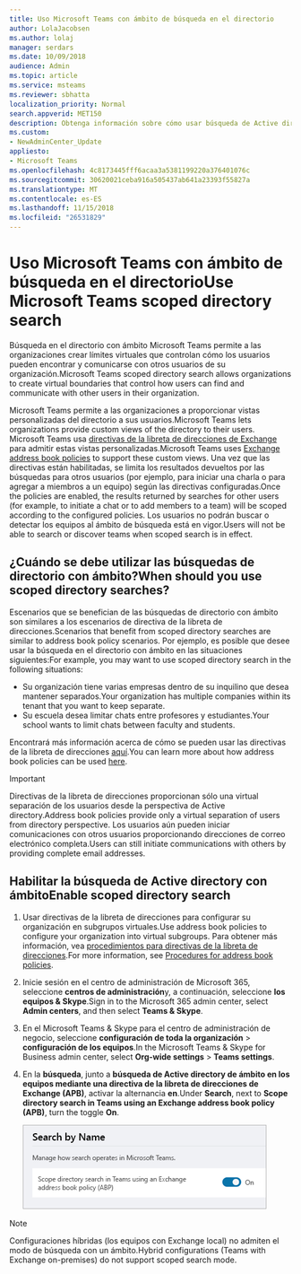 ```yaml
---
title: Uso Microsoft Teams con ámbito de búsqueda en el directorio
author: LolaJacobsen
ms.author: lolaj
manager: serdars
ms.date: 10/09/2018
audience: Admin
ms.topic: article
ms.service: msteams
ms.reviewer: sbhatta
localization_priority: Normal
search.appverid: MET150
description: Obtenga información sobre cómo usar búsqueda de Active directory con ámbito de Microsoft Teams para proporcionar vistas personalizadas del directorio.
ms.custom:
- NewAdminCenter_Update
appliesto:
- Microsoft Teams
ms.openlocfilehash: 4c8173445fff6acaa3a5381199220a376401076c
ms.sourcegitcommit: 30620021ceba916a505437ab641a23393f55827a
ms.translationtype: MT
ms.contentlocale: es-ES
ms.lasthandoff: 11/15/2018
ms.locfileid: "26531829"
---
```

# <a name="use-microsoft-teams-scoped-directory-search"></a><span data-ttu-id="12b8b-103">Uso Microsoft Teams con ámbito de búsqueda en el directorio</span><span class="sxs-lookup"><span data-stu-id="12b8b-103">Use Microsoft Teams scoped directory search</span></span>

<span data-ttu-id="12b8b-104">Búsqueda en el directorio con ámbito Microsoft Teams permite a las organizaciones crear límites virtuales que controlan cómo los usuarios pueden encontrar y comunicarse con otros usuarios de su organización.</span><span class="sxs-lookup"><span data-stu-id="12b8b-104">Microsoft Teams scoped directory search allows organizations to create virtual boundaries that control how users can find and communicate with other users in their organization.</span></span> 

<span data-ttu-id="12b8b-105">Microsoft Teams permite a las organizaciones a proporcionar vistas personalizadas del directorio a sus usuarios.</span><span class="sxs-lookup"><span data-stu-id="12b8b-105">Microsoft Teams lets organizations provide custom views of the directory to their users.</span></span> <span data-ttu-id="12b8b-106">Microsoft Teams usa [directivas de la libreta de direcciones de Exchange](https://docs.microsoft.com/Exchange/email-addresses-and-address-books/address-book-policies/address-book-policies?view=exchserver-2019) para admitir estas vistas personalizadas.</span><span class="sxs-lookup"><span data-stu-id="12b8b-106">Microsoft Teams uses [Exchange address book policies](https://docs.microsoft.com/Exchange/email-addresses-and-address-books/address-book-policies/address-book-policies?view=exchserver-2019) to support these custom views.</span></span> <span data-ttu-id="12b8b-107">Una vez que las directivas están habilitadas, se limita los resultados devueltos por las búsquedas para otros usuarios (por ejemplo, para iniciar una charla o para agregar a miembros a un equipo) según las directivas configuradas.</span><span class="sxs-lookup"><span data-stu-id="12b8b-107">Once the policies are enabled, the results returned by searches for other users (for example, to initiate a chat or to add members to a team) will be scoped according to the configured policies.</span></span> <span data-ttu-id="12b8b-108">Los usuarios no podrán buscar o detectar los equipos al ámbito de búsqueda está en vigor.</span><span class="sxs-lookup"><span data-stu-id="12b8b-108">Users will not be able to search or discover teams when scoped search is in effect.</span></span> 

## <a name="when-should-you-use-scoped-directory-searches"></a><span data-ttu-id="12b8b-109">¿Cuándo se debe utilizar las búsquedas de directorio con ámbito?</span><span class="sxs-lookup"><span data-stu-id="12b8b-109">When should you use scoped directory searches?</span></span>

<span data-ttu-id="12b8b-110">Escenarios que se benefician de las búsquedas de directorio con ámbito son similares a los escenarios de directiva de la libreta de direcciones.</span><span class="sxs-lookup"><span data-stu-id="12b8b-110">Scenarios that benefit from scoped directory searches are similar to address book policy scenarios.</span></span> <span data-ttu-id="12b8b-111">Por ejemplo, es posible que desee usar la búsqueda en el directorio con ámbito en las situaciones siguientes:</span><span class="sxs-lookup"><span data-stu-id="12b8b-111">For example, you may want to use scoped directory search in the following situations:</span></span>

- <span data-ttu-id="12b8b-112">Su organización tiene varias empresas dentro de su inquilino que desea mantener separados.</span><span class="sxs-lookup"><span data-stu-id="12b8b-112">Your organization has multiple companies within its tenant that you want to keep separate.</span></span> 
- <span data-ttu-id="12b8b-113">Su escuela desea limitar chats entre profesores y estudiantes.</span><span class="sxs-lookup"><span data-stu-id="12b8b-113">Your school wants to limit chats between faculty and students.</span></span> 
 
<span data-ttu-id="12b8b-114">Encontrará más información acerca de cómo se pueden usar las directivas de la libreta de direcciones [aquí](https://docs.microsoft.com/Exchange/email-addresses-and-address-books/address-book-policies/abp-scenarios?view=exchserver-2019).</span><span class="sxs-lookup"><span data-stu-id="12b8b-114">You can learn more about how address book policies can be used [here](https://docs.microsoft.com/Exchange/email-addresses-and-address-books/address-book-policies/abp-scenarios?view=exchserver-2019).</span></span>

> [!IMPORTANT]
> <span data-ttu-id="12b8b-115">Directivas de la libreta de direcciones proporcionan sólo una virtual separación de los usuarios desde la perspectiva de Active directory.</span><span class="sxs-lookup"><span data-stu-id="12b8b-115">Address book policies provide only a virtual separation of users from directory perspective.</span></span> <span data-ttu-id="12b8b-116">Los usuarios aún pueden iniciar comunicaciones con otros usuarios proporcionando direcciones de correo electrónico completa.</span><span class="sxs-lookup"><span data-stu-id="12b8b-116">Users can still initiate communications with others by providing complete email addresses.</span></span> 

## <a name="enable-scoped-directory-search"></a><span data-ttu-id="12b8b-117">Habilitar la búsqueda de Active directory con ámbito</span><span class="sxs-lookup"><span data-stu-id="12b8b-117">Enable scoped directory search</span></span>

1.  <span data-ttu-id="12b8b-118">Usar directivas de la libreta de direcciones para configurar su organización en subgrupos virtuales.</span><span class="sxs-lookup"><span data-stu-id="12b8b-118">Use address book policies to configure your organization into virtual subgroups.</span></span> <span data-ttu-id="12b8b-119">Para obtener más información, vea [procedimientos para directivas de la libreta de direcciones](https://docs.microsoft.com/Exchange/email-addresses-and-address-books/address-book-policies/abp-procedures?view=exchserver-2019).</span><span class="sxs-lookup"><span data-stu-id="12b8b-119">For more information, see [Procedures for address book policies](https://docs.microsoft.com/Exchange/email-addresses-and-address-books/address-book-policies/abp-procedures?view=exchserver-2019).</span></span>

2.  <span data-ttu-id="12b8b-120">Inicie sesión en el centro de administración de Microsoft 365, seleccione **centros de administración**y, a continuación, seleccione **los equipos & Skype**.</span><span class="sxs-lookup"><span data-stu-id="12b8b-120">Sign in to the Microsoft 365 admin center, select **Admin centers**, and then select **Teams & Skype**.</span></span>
 
3.  <span data-ttu-id="12b8b-121">En el Microsoft Teams & Skype para el centro de administración de negocio, seleccione **configuración de toda la organización** > **configuración de los equipos**.</span><span class="sxs-lookup"><span data-stu-id="12b8b-121">In the Microsoft Teams & Skype for Business admin center, select **Org-wide settings** > **Teams settings**.</span></span>

4.  <span data-ttu-id="12b8b-122">En la **búsqueda**, junto a **búsqueda de Active directory de ámbito en los equipos mediante una directiva de la libreta de direcciones de Exchange (APB)**, activar la alternancia **en**.</span><span class="sxs-lookup"><span data-stu-id="12b8b-122">Under **Search**, next to **Scope directory search in Teams using an Exchange address book policy (APB)**, turn the toggle **On**.</span></span> 

    ![Ámbito de búsqueda en el directorio en los equipos & Skype para el centro de administración de negocio](media/teams-scoped-directory-search-image1.png)

> [!NOTE]
> <span data-ttu-id="12b8b-124">Configuraciones híbridas (los equipos con Exchange local) no admiten el modo de búsqueda con un ámbito.</span><span class="sxs-lookup"><span data-stu-id="12b8b-124">Hybrid configurations (Teams with Exchange on-premises) do not support scoped search mode.</span></span> 

